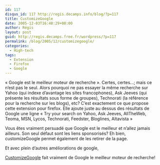 ```yaml
---
id: 117
disqus_id: 117 http://regis.decamps.info/blog/?p=117
title: CustomizeGoogle
date: 2005-12-03T16:48:29+00:00
author: Régis
layout: post
guid: http://regis.decamps.free.fr/wordpress/?p=117
permalink: /blog/2005/12/customizegoogle/
categories:
  - High-tech
tags:
  - Extension
  - Firefox
  - Google
---
```

« Google est le meilleur moteur de recherche ». Certes, certes…; mais ce n’est pas le seul. Alors pourquoi ne pas essayer la même recherche sur Yahoo (qui indexe d’avantage les sites francophones), Ask Jeeves (qui présente les résultats sous forme de groupes), Technorati (la référence pour la recherche sur les blogs), etc? C’est exactement ce que propose cette extension pour firefox. Elle ajoute juste au dessus des résultats de Google une ligne « Try your search on Yahoo, Ask Jeeves, AllTheWeb, Teoma, MSN, Lycos, Technorati, Feedster, Bloglines, Altavista »

Vous êtes vraiment persuadé que Google est le meilleur et n’allez jamais ailleurs. Son seul défaut sont les liens sponsorisés? Eh bien, customizeGoogle permet également de les retirer de la page.

Et avec plein d’autres améliorations de google,
  
 [CustomizeGoogle](https://addons.mozilla.org/extensions/moreinfo.php?id=743&application=firefox) fait vraiment de Google le meilleur moteur de recherche!
